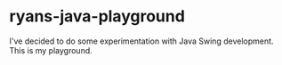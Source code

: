 ryans-java-playground
=====================

I've decided to do some experimentation with Java Swing development. This is my playground.